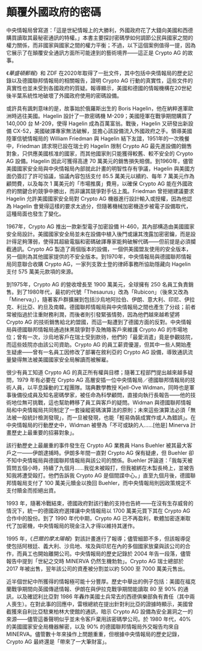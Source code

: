 # 顛覆外國政府的密碼

中央情報局曾寫道：「這是世紀情報上的大勝利，外國政府花了大錢向美國和西德購買讀取其最秘密通訊的特權。」本書主要探討密碼學如何調節公民與國家之間的權力關係，而非國家與國家之間的權力平衡；不過，以下這個案例值得一提，因為它展示了在顛覆安全通訊方面所可能達到的藝術境界——這正是 Crypto AG 的故事。

《*華盛頓郵報*》和 ZDF 在2020年取得了一批文件，其中包括中央情報局的歷史記錄以及德國聯邦情報局的相關報告，證明 Crypto AG 行動的真實性，這些文件的真實性也並未受到各國政府的質疑。報導顯示，美國和德國的情報機構在20世紀後半葉系統性地破壞了外國政府使用的密碼設備。

或許具有諷刺意味的是，故事始於俄羅斯出生的 Boris Hagelin，他在納粹進軍歐洲時逃往美國。Hagelin 設計了一款密碼機 M-209；美國陸軍在戰爭期間購買了 140,000 台 M-209，使得 Hagelin 成為百萬富翁。戰後，Hagelin 又研發出新設備 CX-52，美國破譯專家無法破解，並擔心該設備流入外國政府之手。領導美國陸軍信號情報局的 William Friedman 與 Hagelin 結下友誼，1951年的一次晚餐中，Friedman 請求現已設在瑞士的 Hagelin 限制 Crypto AG 最先進設備的銷售對象，只供應美國核准的國家，而其他國家則只能獲得較舊、較不安全的 Crypto AG 設備。Hagelin 因此可獲得高達 70 萬美元的銷售損失賠償。到1960年，儘管美國國家安全局與中央情報局內部就此計畫的明智性存有爭議，Hagelin 與美國方面仍簽訂了許可協議，協議內容包括支付 85.5 萬美元以續約、每年 7 萬美元作為顧問費，以及每次 1 萬美元的「市場推廣」費用，以確保 Crypto AG 能在外國政府的關鍵合約競爭中勝出，而非讓其競爭對手佔上風。Friedman 曾拒絕建議要求 Hagelin 允許美國國家安全局對 Crypto AG 機器進行設計輸入或授權，因為他認為 Hagelin 會覺得這樣的要求太過分，但隨著機械加密機逐步被電子設備取代，這種局面也發生了變化。

1967年，Crypto AG 推出一款新型電子加密設備 H-460，其內部構造由美國國家安全局設計。美國國家安全局並未在設備中植入後門或讓其洩露加密密鑰，而是設計得足夠薄弱，使得其超級電腦和密碼破譯專家能夠破解代碼——但前提是必須攔截通訊。Crypto AG 製造了兩個版本的設備，一個供美國盟友使用的安全版本，另一個則為其他國家提供的不安全版本。到1970年，中央情報局與德國聯邦情報局同意聯合收購 Crypto AG，一家列支敦士登的律師事務所協助隱藏向 Hagelin 支付 575 萬美元款項的來源。

到1975年，Crypto AG 的營收增長至 1900 萬美元，全球擁有 250 名員工負責銷售。到了1980年代，最初的代號「Thesaurus」改為「Rubicon」（後來又改為「Minerva」），隨著客戶群擴展到包括沙烏地阿拉伯、伊朗、意大利、印尼、伊拉克、利比亞、約旦及南韓。德國聯邦情報局與中央情報局之間也產生了分歧；前者常被指過於注重財務利潤，而後者則引發緊張情勢，因為他們越來越希望將 Crypto AG 的技術銷售給北約盟國，而這一點遭到了德國方面的反對。中央情報局與德國聯邦情報局通過抹黑競爭對手及賄賂客戶來維護 Crypto AG 的市場地位；曾有一次，沙烏地客戶在瑞士受到款待，他們的「最愛消遣」竟是參觀妓院，而這些妓院亦由該公司資助。Crypto AG 的員工薪資優渥，但其中一些人開始產生疑慮——曾有一名員工因修改了部署在敘利亞的 Crypto AG 設備，導致通訊流量變得無法被美國國家安全局解讀而被解雇。

很少有員工知道 Crypto AG 的真正所有權與目標；隨著工程部門提出越來越多疑問，1979 年有必要在 Crypto AG 高層安插一位中央情報局／德國聯邦情報局的技術人員，以平息躁動的工程團隊。瑞典數學教授 Kjell-Ove Widman，同時也是軍事後備役成員及知名密碼學家，被任命為科學顧問，直接向執行長報告——他的技術地位無可挑戰，這也幫助轉移了員工與客戶的疑問。Widman 與德國聯邦情報局和中央情報局共同制定了一套操縱密碼演算法的原則；未來這些演算法必須「無法被一般統計檢測發現」，而一旦被發現，也能「輕易偽裝成實作或人為錯誤」。在中央情報局的行動歷史中，Widman 被譽為「不可或缺的人……[他是] Minerva 計畫歷史上最重要的招募對象」。

該行動歷史上最嚴重的事件發生在 Crypto AG 業務員 Hans Buehler 被其最大客戶之一——伊朗逮捕時。伊朗多年間一直對 Crypto AG 保有疑慮，但 Buehler 卻不知中央情報局與德國聯邦情報局與該公司的關係。Buehler 評論道：「我每天被質問五個小時，持續了九個月……我從未被毆打，但我被綁在木製長椅上，並被告知我將遭受毆打。他們告訴我 Crypto AG 是個間諜中心。」直至九個月後，德國聯邦情報局支付了 100 萬美元贖金以換回 Buehler，而中央情報局則因政策規定不支付贖金而拒絕出資。

1993 年，隨著冷戰結束，德國政府對該行動的支持也告終——在沒有生存威脅的情況下，統一的德國政府選擇讓中央情報局以 1700 萬美元買下其在 Crypto AG 合作中的股份。到了 1990 年代中期，Crypto AG 已不再盈利，軟體加密逐漸取代了加密機，中央情報局的現金注入才得以維持其運作。

1995 年，《*巴爾的摩太陽報*》對該計畫進行了報導；儘管細節不多，但該報導促使包括阿根廷、義大利、沙烏地、埃及與印尼在內的多個國家放棄與該公司的合作，而員工也開始離開公司。中央情報局的歷史記錄於 2004 年告一段落，儘管報告中提到「世紀之交時 MINERVA 仍然生機勃勃」。Crypto AG 瑞士總部於 2017 年被出售，翌年該公司的資產被分割並以約 5000 至 7000 萬美元售出。

近半個世紀中所獲得的情報極可能十分豐厚。歷史中舉出的例子包括：美國在福克蘭戰爭期間向英國傳遞情報、伊朗在與伊拉克戰爭期間能讀取 80 至 90% 的通訊，以及確認利比亞對 1986 年轟炸美國士兵常去的西德俱樂部負有責任（其中兩人喪生）。在對此事的回應中，雷根總統在提出針對利比亞的證據時顯示，美國曾截獲來自利比亞駐東柏林大使館的通訊，暗示 Crypto AG 設備為安全漏洞之一的來源——儘管這番聲明似乎並未令客戶棄用該密碼學公司。於 1980 年代，40% 的美國國家安全局機器解密，以及 90% 的德國聯邦情報局外交報告均來自 MINERVA。儘管數十年來操作上問題重重，但根據中央情報局的歷史記錄，Crypto AG 最終還是「帶來了一大筆財富」。
